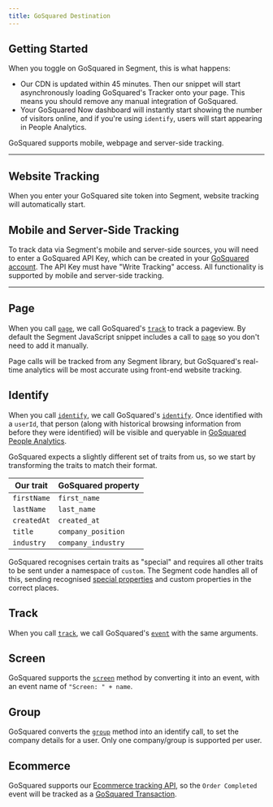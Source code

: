 ```yaml
---
title: GoSquared Destination
---
```


## Getting Started

When you toggle on GoSquared in Segment, this is what happens:

- Our CDN is updated within 45 minutes. Then our snippet will start asynchronously loading GoSquared's Tracker onto your page. This means you should remove any manual integration of GoSquared.
- Your GoSquared Now dashboard will instantly start showing the number of visitors online, and if you're using `identify`, users will start appearing in People Analytics.

GoSquared supports mobile, webpage and server-side tracking.

- - -

## Website Tracking

When you enter your GoSquared site token into Segment, website tracking will automatically start.

## Mobile and Server-Side Tracking

To track data via Segment's mobile and server-side sources, you will need to enter a GoSquared API Key, which can be created in your [GoSquared account](https://www.gosquared.com/settings/api). The API Key must have "Write Tracking" access. All functionality is supported by mobile and server-side tracking.

- - -

## Page

When you call [`page`](/docs/connections/spec/page/), we call GoSquared's [`track`](https://www.gosquared.com/docs/tracking/api/js#pageviews) to track a pageview. By default the Segment JavaScript snippet includes a call to [`page`](/docs/connections/spec/page/) so you don't need to add it manually.

Page calls will be tracked from any Segment library, but GoSquared's real-time analytics will be most accurate using front-end website tracking.


## Identify

When you call [`identify`](/docs/connections/spec/identify/), we call GoSquared's [`identify`](https://www.gosquared.com/docs/tracking/api/js#identify). Once identified with a `userId`, that person (along with historical browsing information from before they were identified) will be visible and queryable in [GoSquared People Analytics](https://www.gosquared.com/software/people).

GoSquared expects a slightly different set of traits from us, so we start by transforming the traits to match their format.

| Our trait   | GoSquared property |
|-------------|--------------------|
| `firstName` | `first_name`       |
| `lastName`  | `last_name`        |
| `createdAt` | `created_at`       |
| `title`     | `company_position` |
| `industry`  | `company_industry` |

GoSquared recognises certain traits as "special" and requires all other traits to be sent under a namespace of `custom`. The Segment code handles all of this, sending recognised [special properties](https://www.gosquared.com/docs/tracking/api/js#properties) and custom properties in the correct places.

## Track

When you call [`track`](/docs/connections/spec/track/), we call GoSquared's [`event`](https://www.gosquared.com/docs/tracking/api/js#events) with the same arguments.


## Screen

GoSquared supports the [`screen`](/docs/connections/spec/screen/) method by converting it into an event, with an event name of `"Screen: " + name`.

## Group

GoSquared converts the [`group`](/docs/connections/spec/group/) method into an identify call, to set the company details for a user. Only one company/group is supported per user.

## Ecommerce

GoSquared supports our [Ecommerce tracking API](/docs/connections/spec/ecommerce/v2/#order-completed), so the `Order Completed` event will be tracked as a [GoSquared Transaction](https://www.gosquared.com/docs/tracking/api/js#transactions).
